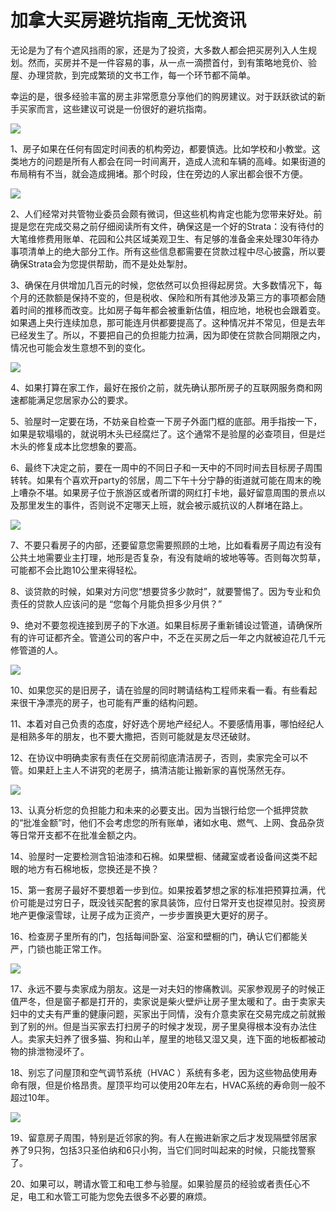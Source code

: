 # 加拿大买房避坑指南_无忧资讯
无论是为了有个遮风挡雨的家，还是为了投资，大多数人都会把买房列入人生规划。然而，买房并不是一件容易的事，从一点一滴攒首付，到有策略地竞价、验屋、办理贷款，到完成繁琐的文书工作，每一个环节都不简单。

幸运的是，很多经验丰富的房主非常愿意分享他们的购房建议。对于跃跃欲试的新手买家而言，这些建议可说是一份很好的避坑指南。

![](_assets/63cdb87d54d02.jpeg.jpg)

1、房子如果在任何有固定时间表的机构旁边，都要慎选。比如学校和小教堂。这类地方的问题是所有人都会在同一时间离开，造成人流和车辆的高峰。如果街道的布局稍有不当，就会造成拥堵。那个时段，住在旁边的人家出都会很不方便。

![](_assets/63cdb87d770be.jpeg.jpg)

2、人们经常对共管物业委员会颇有微词，但这些机构肯定也能为您带来好处。前提是您在完成交易之前仔细阅读所有文件，确保这是一个好的Strata：没有待付的大笔维修费用账单、花园和公共区域美观卫生、有足够的准备金来处理30年待办事项清单上的绝大部分工作。所有这些信息都需要在贷款过程中尽心披露，所以要确保Strata会为您提供帮助，而不是处处掣肘。

3、确保在月供增加几百元的时候，您依然可以负担得起房贷。大多数情况下，每个月的还款额是保持不变的，但是税收、保险和所有其他涉及第三方的事项都会随着时间的推移而改变。比如房子每年都会被重新估值，相应地，地税也会跟着变。如果遇上央行连续加息，那可能连月供都要提高了。这种情况并不常见，但是去年已经发生了。所以，不要把自己的负担能力拉满，因为即使在贷款合同期限之内，情况也可能会发生意想不到的变化。

![](_assets/63cdb87e02a17.jpeg.jpg)

4、如果打算在家工作，最好在报价之前，就先确认那所房子的互联网服务商和网速都能满足您居家办公的要求。

5、验屋时一定要在场，不妨亲自检查一下房子外面门框的底部。用手指按一下，如果是软塌塌的，就说明木头已经腐烂了。这个通常不是验屋的必查项目，但是烂木头的修复成本比您想象的要高。

6、最终下决定之前，要在一周中的不同日子和一天中的不同时间去目标房子周围转转。如果有个喜欢开party的邻居，周二下午十分宁静的街道就可能在周末的晚上嘈杂不堪。如果房子位于旅游区或者所谓的网红打卡地，最好留意周围的景点以及那里发生的事件，否则说不定哪天上班，就会被示威抗议的人群堵在路上。

![](_assets/63cdb87df2eb7.jpeg.jpg)

7、不要只看房子的内部，还要留意您需要照顾的土地，比如看看房子周边有没有公共土地需要业主打理，地形是否复杂，有没有陡峭的坡地等等。否则每次剪草，可能都不会比跑10公里来得轻松。

8、谈贷款的时候，如果对方问您“想要贷多少款时”，就要警惕了。因为专业和负责任的贷款人应该问的是 “您每个月能负担多少月供？”

9、绝对不要忽视连接到房子的下水道。如果目标房子重新铺设过管道，请确保所有的许可证都齐全。管道公司的客户中，不乏在买房之后一年之内就被迫花几千元修管道的人。

![](_assets/63cdb87e5d88d.jpeg.jpg)

10、如果您买的是旧房子，请在验屋的同时聘请结构工程师来看一看。有些看起来很干净漂亮的房子，也可能有严重的结构问题。

11、本着对自己负责的态度，好好选个房地产经纪人。不要感情用事，哪怕经纪人是相熟多年的朋友，也不要大撒把，否则可能就是友尽还破财。

12、在协议中明确卖家有责任在交房前彻底清洁房子，否则，卖家完全可以不管。如果赶上主人不讲究的老房子，搞清洁能让搬新家的喜悦荡然无存。

![](_assets/63cdb87e67c0d.jpeg.jpg)

13、认真分析您的负担能力和未来的必要支出。因为当银行给您一个抵押贷款的“批准金额”时，他们不会考虑您的所有账单，诸如水电、燃气、上网、食品杂货等日常开支都不在批准金额之内。

14、验屋时一定要检测含铅油漆和石棉。如果壁橱、储藏室或者设备间这类不起眼的地方有石棉地板，您换还是不换？

15、第一套房子最好不要想着一步到位。如果按着梦想之家的标准把预算拉满，代价可能是过穷日子，既没钱买配套的家具装饰，应付日常开支也捉襟见肘。投资房地产更像滚雪球，让房子成为正资产，一步步置换更大更好的房子。

16、检查房子里所有的门，包括每间卧室、浴室和壁橱的门，确认它们都能关严，门锁也能正常工作。

![](_assets/63cdb87e3354a.jpeg.jpg)

17、永远不要与卖家成为朋友。这是一对夫妇的惨痛教训。买家参观房子的时候正值严冬，但是窗子都是打开的，卖家说是柴火壁炉让房子里太暖和了。由于卖家夫妇中的丈夫有严重的健康问题，买家出于同情，没有介意卖家在交易完成之前就搬到了别的州。但是当买家去打扫房子的时候才发现，房子里臭得根本没有办法住人。卖家夫妇养了很多猫、狗和山羊，屋里的地毯又湿又臭，连下面的地板都被动物的排泄物浸坏了。

18、别忘了问屋顶和空气调节系统（HVAC ）系统有多老，因为这些物品使用寿命有限，但是价格昂贵。屋顶平均可以使用20年左右，HVAC系统的寿命则一般不超过10年。

![](_assets/63cdb87eba5b1.jpeg.jpg)

19、留意房子周围，特别是近邻家的狗。有人在搬进新家之后才发现隔壁邻居家养了9只狗，包括3只圣伯纳和6只小狗，当它们同时叫起来的时候，只能找警察了。

20、如果可以，聘请水管工和电工参与验屋。如果验屋员的经验或者责任心不足，电工和水管工可能为您免去很多不必要的麻烦。